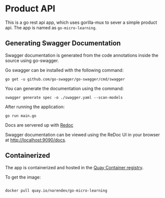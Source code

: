 # Product API

This is a go rest api app, which uses gorilla-mux to sever a simple product api. The app is named as `go-micro-learning`. 

## Generating Swagger Documentation

Swagger documentation is generated from the code annotations inside the source using go-swagger.

Go swagger can be installed with the following command:

```
go get -u github.com/go-swagger/go-swagger/cmd/swagger
```

You can generate the documentation using the command:

```
swagger generate spec -o ./swagger.yaml --scan-models
```

After running the application:

```
go run main.go
```

Docs are servered up with [Redoc](https://github.com/Redocly/redoc)

Swagger documentation can be viewed using the ReDoc UI in your browser at [http://localhost:9090/docs](http://localhost:9090/docs).


## Containerized 

The app is containerized and hosted in the [Quay Container registry](quay.io). 

To get the image:

```

docker pull quay.io/narendev/go-micro-learning

```

